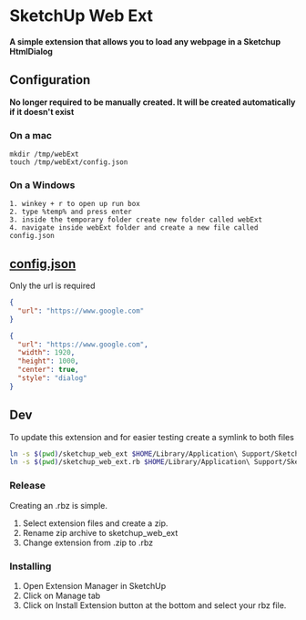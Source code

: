 # SketchUp Web Ext
#### A simple extension that allows you to load any webpage in a Sketchup HtmlDialog

## Configuration

**No longer required to be manually created. It will be created automatically if it doesn't exist**

### On a mac

```
mkdir /tmp/webExt
touch /tmp/webExt/config.json
```

### On a Windows

```
1. winkey + r to open up run box
2. type %temp% and press enter
3. inside the temporary folder create new folder called webExt
4. navigate inside webExt folder and create a new file called config.json
```

## [config.json](config.json)

Only the url is required

```json
{
  "url": "https://www.google.com"
}
```


```json
{
  "url": "https://www.google.com",
  "width": 1920,
  "height": 1000,
  "center": true,
  "style": "dialog"
}
```

## Dev

To update this extension and for easier testing create a symlink to both files

```bash
ln -s $(pwd)/sketchup_web_ext $HOME/Library/Application\ Support/SketchUp\ 2019/SketchUp/Plugins/sketchup_web_ext
ln -s $(pwd)/sketchup_web_ext.rb $HOME/Library/Application\ Support/SketchUp\ 2019/SketchUp/Plugins/sketchup_web_ext.rb
```

### Release

Creating an .rbz is simple.

1. Select extension files and create a zip.
2. Rename zip archive to sketchup_web_ext
3. Change extension from .zip to .rbz

### Installing

1. Open Extension Manager in SketchUp
2. Click on Manage tab
3. Click on Install Extension button at the bottom and select your rbz file.

